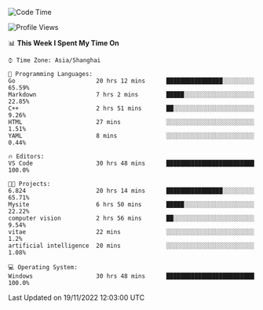 <!--START_SECTION:waka-->
![Code Time](http://img.shields.io/badge/Code%20Time-364%20hrs%2013%20mins-blue)

![Profile Views](http://img.shields.io/badge/Profile%20Views-3-blue)

📊 **This Week I Spent My Time On** 

```text
⌚︎ Time Zone: Asia/Shanghai

💬 Programming Languages: 
Go                       20 hrs 12 mins      ████████████████░░░░░░░░░   65.59% 
Markdown                 7 hrs 2 mins        █████░░░░░░░░░░░░░░░░░░░░   22.85% 
C++                      2 hrs 51 mins       ██░░░░░░░░░░░░░░░░░░░░░░░   9.26% 
HTML                     27 mins             ░░░░░░░░░░░░░░░░░░░░░░░░░   1.51% 
YAML                     8 mins              ░░░░░░░░░░░░░░░░░░░░░░░░░   0.44%

🔥 Editors: 
VS Code                  30 hrs 48 mins      █████████████████████████   100.0%

🐱‍💻 Projects: 
6.824                    20 hrs 14 mins      ████████████████░░░░░░░░░   65.71% 
Mysite                   6 hrs 50 mins       █████░░░░░░░░░░░░░░░░░░░░   22.22% 
computer vision          2 hrs 56 mins       ██░░░░░░░░░░░░░░░░░░░░░░░   9.54% 
vitae                    22 mins             ░░░░░░░░░░░░░░░░░░░░░░░░░   1.2% 
artificial intelligence  20 mins             ░░░░░░░░░░░░░░░░░░░░░░░░░   1.08%

💻 Operating System: 
Windows                  30 hrs 48 mins      █████████████████████████   100.0%

```


 Last Updated on 19/11/2022 12:03:00 UTC
<!--END_SECTION:waka-->